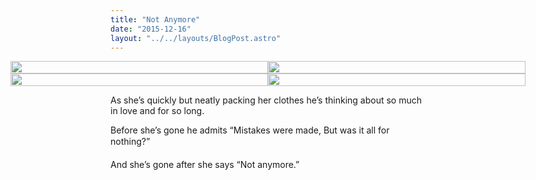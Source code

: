 ```yaml
---
title: "Not Anymore"
date: "2015-12-16"
layout: "../../layouts/BlogPost.astro"
---
```


<div class="not-anymore-images">
    <img src="/assets/images/Week-51-a.jpg" alt="" />
    <img src="/assets/images/Week-51-b.jpg" alt="" />
    <img src="/assets/images/Week-51-c.jpg" alt="" />
    <img src="/assets/images/Week-51-d.jpg" alt="" />
</div>

As she’s quickly but neatly packing her clothes he’s thinking about so much in love and for so long.

Before she’s gone he admits “Mistakes were made, But was it all for nothing?”

And she’s gone after she says “Not anymore.”


<style>
.not-anymore-images {
  display: grid;
  grid-template-columns: repeat(auto-fill, minmax(350px, 1fr))
}

.not-anymore-images img {
    width: 100%;
    margin: 0;
}

@media (min-width: 960px) {
    .not-anymore-images {
        width: calc(100% + 20rem);
        margin-left: -10rem;
    }
}
</style>